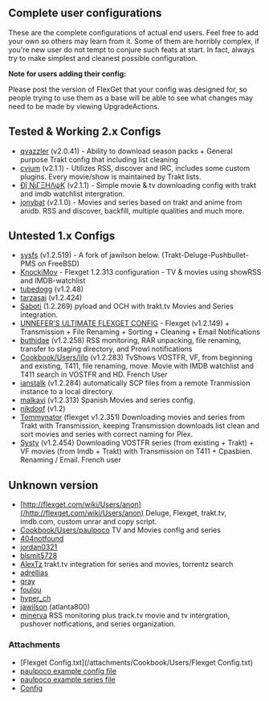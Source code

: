 ## Complete user configurations
These are the complete configurations of actual end users. Feel free to add your own so others may learn from it. Some of them are horribly complex, if you're new user do not tempt to conjure such feats at start. In fact, always try to make simplest and cleanest possible configuration.

**Note for users adding their config:**
  
Please post the version of FlexGet that your config was designed for, so people trying to use them as a base will be able to see what changes may need to be made by viewing UpgradeActions.



## Tested & Working 2.x Configs
* [qvazzler](http://flexget.com/wiki/Cookbook/Users/qvazzler) (v2.0.41) - Ability to download season packs + General purpose Trakt config that including list cleaning
* [cvium](https://github.com/cvium/.flexget) (v2.1.1) - Utilizes RSS, discover and IRC, includes some custom plugins. Every movie/show is maintained by Trakt lists.
* [Đĵ ΝιΓΞΗΛψΚ](/Cookbook/Users/djnitehawk) (v2.1.1) - Simple movie & tv downloading config with trakt and imdb watchlist intergration.
* [jonybat](https://github.com/Jonybat/flexget_config) (v2.1.0) - Movies and series based on trakt and anime from anidb. RSS and discover, backfill, multiple qualities and much more.

## Untested 1.x Configs
* [sysfs](https://gitlab.com/sisfs/dotfiles/) (v1.2.519) - A fork of jawilson below. (Trakt-Deluge-Pushbullet-PMS on FreeBSD) 
* [KnockiMov](/Cookbook/Users/KnockiMov) - Flexget 1.2.313 configuration - TV & movies using showRSS and IMDB-watchlist
* [tubedogg](https://github.com/tubedogg/.flexget) (v1.2.48)
* [tarzasai](https://github.com/tarzasai/.flexget) (v1.2.424)
* [Saboti](https://github.com/Saboti/.flexget) (1.2.269) pyload and OCH with trakt.tv Movies and Series integration.
* [UNNEFER'S ULTIMATE FLEXGET CONFIG](/Cookbook/Users/UnNefer) - Flexget (v1.2.149) + Transmission + File Renaming + Sorting + Cleaning + Email Notifications
* [buthidae](/Cookbook/Users/buthidae) (v1.2.258) RSS monitoring, RAR unpacking, file renaming, transfer to staging directory, and Prowl notifications
* [Cookbook/Users/lilp](/Cookbook/Users/lilp) (v1.2.283) TvShows VOSTFR, VF, from beginning and existing, T411, file renaming, move. Movie with IMDB watchlist and T411 search in VOSTFR and HD. French User
* [ianstalk](https://github.com/ianstalk/dotfiles/tree/master/flexget) (v1.2.284) automatically SCP files from a remote Tranmission instance to a local directory.
* [malkavi](/Cookbook/Users/malkavi) (v1.2.313) Spanish Movies and series config.
* [nikdoof](https://github.com/nikdoof/flexget-config) (v1.2)
* [Tommynator](/Cookbook/Users/Tommynator) (flexget v1.2.351) Downloading movies and series from Trakt with Transmission, keeping Transmission downloads list clean and sort movies and series with correct naming for Plex.
* [Systy](/Cookbook/Users/Systy) (v1.2.454) Downloading VOSTFR series (from existing + Trakt) + VF movies (from Imdb + Trakt) with Transmission on T411 + Cpasbien. Renaming / Email. French user

## Unknown version
* [http://flexget.com/wiki/Users/anon](/http://flexget.com/wiki/Users/anon) Deluge, Flexget, trakt.tv, imdb.com, custom unrar and copy script.
* [Cookbook/Users/paulpoco](/Cookbook/Users/paulpoco) TV and Movies config and series
* [404notfound](/Cookbook/Users/404notfound)
* [jordan0321](/Cookbook/Users/jordan0321)
* [blsmit5728](https://github.com/blsmit5728/flexget_files)
* [AlexTz](/Cookbook/Users/AlexTz) trakt.tv integration for series and movies, torrentz search
* [adrellias](/Cookbook/Users/adrellias)
* [gray](https://github.com/gray/dotfiles/blob/master/.flexget/config.yml)
* [foulou](/Cookbook/Users/foulou)
* [hyper_ch](/Cookbook/Users/hyper_ch)
* [jawilson](https://github.com/jawilson/dotfiles/tree/master/flexget) (atlanta800)
* [minerva](http://flexget.com/attachment/wiki/Cookbook/Users/Flexget%20Config.txt) RSS monitoring plus track.tv movie and tv intergration, pushover notfications, and series organization. 
### Attachments
* [Flexget Config.txt](/attachments/Cookbook/Users/Flexget Config.txt)
* [paulpoco example config file](/attachments/Cookbook/Users/config.yml)
* [paulpoco example series file](/attachments/Cookbook/Users/series.yml)
* [Config](/attachments/Cookbook/Users/config.2.yml)